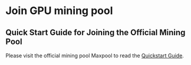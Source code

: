 # Join GPU mining pool

## Quick Start Guide for Joining the Official Mining Pool

Please visit the official mining pool Maxpool to read the [Quickstart Guide](https://maxpool.org/home/guide).